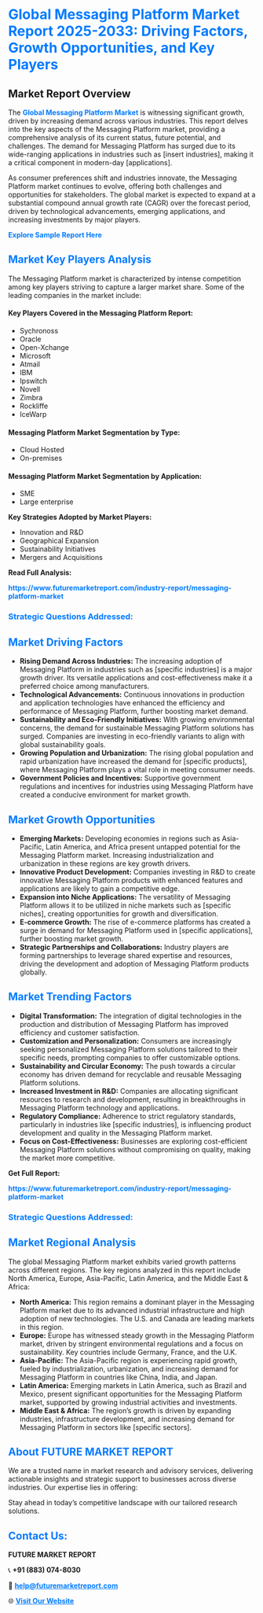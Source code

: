 <h1 style="color: #007BFF;">Global Messaging Platform Market Report 2025-2033: Driving Factors, Growth Opportunities, and Key Players</h1>

<section id="overview">
<h2>Market Report Overview</h2>
<p>The <a href="https://www.futuremarketreport.com/industry-report/messaging-platform-market" style="color: #007BFF; text-decoration: none;"><strong>Global Messaging Platform Market</strong></a> is witnessing significant growth, driven by increasing demand across various industries. This report delves into the key aspects of the Messaging Platform market, providing a comprehensive analysis of its current status, future potential, and challenges. The demand for Messaging Platform has surged due to its wide-ranging applications in industries such as [insert industries], making it a critical component in modern-day [applications].</p>
<p>As consumer preferences shift and industries innovate, the Messaging Platform market continues to evolve, offering both challenges and opportunities for stakeholders. The global market is expected to expand at a substantial compound annual growth rate (CAGR) over the forecast period, driven by technological advancements, emerging applications, and increasing investments by major players.</p>
</section>

<section id="overview">
<p><a href="https://www.futuremarketreport.com/request-sample/reportId=26776" style="color: #007BFF; text-decoration: none;"><strong>Explore Sample Report Here</strong></a></p>
</section>

<section id="key-players">
<h2 style="color: #007BFF;">Market Key Players Analysis</h2>
<p>The Messaging Platform market is characterized by intense competition among key players striving to capture a larger market share. Some of the leading companies in the market include:</p>
<h4>Key Players Covered in the Messaging Platform Report:</h4>
<ul><li>Sychronoss</li><li>Oracle</li><li>Open-Xchange</li><li>Microsoft</li><li>Atmail</li><li>IBM</li><li>Ipswitch</li><li>Novell</li><li>Zimbra</li><li>Rockliffe</li><li>IceWarp</li></ul>
<h4>Messaging Platform Market Segmentation by Type:</h4>
<ul><li>Cloud Hosted</li><li>On-premises</li></ul>

<h4>Messaging Platform Market Segmentation by Application:</h4>
<ul><li>SME</li><li>Large enterprise</li></ul>
<p><strong>Key Strategies Adopted by Market Players:</strong></p>
<ul>
<li>Innovation and R&D</li>
<li>Geographical Expansion</li>
<li>Sustainability Initiatives</li>
<li>Mergers and Acquisitions</li>
</ul>
</section>

<section>
<p><strong>Read Full Analysis: </strong></p><a href="https://www.futuremarketreport.com/industry-report/messaging-platform-market" style="color: #007BFF; text-decoration: none;"><strong>https://www.futuremarketreport.com/industry-report/messaging-platform-market</strong></a>
<h3 style="color: #007BFF;">Strategic Questions Addressed:</h3>
</section>

<section id="driving-factors">
<h2 style="color: #007BFF;">Market Driving Factors</h2>
<ul>
<li><strong>Rising Demand Across Industries:</strong> The increasing adoption of Messaging Platform in industries such as [specific industries] is a major growth driver. Its versatile applications and cost-effectiveness make it a preferred choice among manufacturers.</li>
<li><strong>Technological Advancements:</strong> Continuous innovations in production and application technologies have enhanced the efficiency and performance of Messaging Platform, further boosting market demand.</li>
<li><strong>Sustainability and Eco-Friendly Initiatives:</strong> With growing environmental concerns, the demand for sustainable Messaging Platform solutions has surged. Companies are investing in eco-friendly variants to align with global sustainability goals.</li>
<li><strong>Growing Population and Urbanization:</strong> The rising global population and rapid urbanization have increased the demand for [specific products], where Messaging Platform plays a vital role in meeting consumer needs.</li>
<li><strong>Government Policies and Incentives:</strong> Supportive government regulations and incentives for industries using Messaging Platform have created a conducive environment for market growth.</li>
</ul>
</section>

<section id="growth-opportunities">
<h2 style="color: #007BFF;">Market Growth Opportunities</h2>
<ul>
<li><strong>Emerging Markets:</strong> Developing economies in regions such as Asia-Pacific, Latin America, and Africa present untapped potential for the Messaging Platform market. Increasing industrialization and urbanization in these regions are key growth drivers.</li>
<li><strong>Innovative Product Development:</strong> Companies investing in R&D to create innovative Messaging Platform products with enhanced features and applications are likely to gain a competitive edge.</li>
<li><strong>Expansion into Niche Applications:</strong> The versatility of Messaging Platform allows it to be utilized in niche markets such as [specific niches], creating opportunities for growth and diversification.</li>
<li><strong>E-commerce Growth:</strong> The rise of e-commerce platforms has created a surge in demand for Messaging Platform used in [specific applications], further boosting market growth.</li>
<li><strong>Strategic Partnerships and Collaborations:</strong> Industry players are forming partnerships to leverage shared expertise and resources, driving the development and adoption of Messaging Platform products globally.</li>
</ul>
</section>

<section id="trending-factors">
<h2 style="color: #007BFF;">Market Trending Factors</h2>
<ul>
<li><strong>Digital Transformation:</strong> The integration of digital technologies in the production and distribution of Messaging Platform has improved efficiency and customer satisfaction.</li>
<li><strong>Customization and Personalization:</strong> Consumers are increasingly seeking personalized Messaging Platform solutions tailored to their specific needs, prompting companies to offer customizable options.</li>
<li><strong>Sustainability and Circular Economy:</strong> The push towards a circular economy has driven demand for recyclable and reusable Messaging Platform solutions.</li>
<li><strong>Increased Investment in R&D:</strong> Companies are allocating significant resources to research and development, resulting in breakthroughs in Messaging Platform technology and applications.</li>
<li><strong>Regulatory Compliance:</strong> Adherence to strict regulatory standards, particularly in industries like [specific industries], is influencing product development and quality in the Messaging Platform market.</li>
<li><strong>Focus on Cost-Effectiveness:</strong> Businesses are exploring cost-efficient Messaging Platform solutions without compromising on quality, making the market more competitive.</li>
</ul>
</section>

<section>
<p><strong>Get Full Report: </strong></p><a href="https://www.futuremarketreport.com/industry-report/messaging-platform-market" style="color: #007BFF; text-decoration: none;"><strong>https://www.futuremarketreport.com/industry-report/messaging-platform-market</strong></a>
<h3 style="color: #007BFF;">Strategic Questions Addressed:</h3>
</section>


<section id="regional-analysis">
<h2 style="color: #007BFF;">Market Regional Analysis</h2>
<p>The global Messaging Platform market exhibits varied growth patterns across different regions. The key regions analyzed in this report include North America, Europe, Asia-Pacific, Latin America, and the Middle East & Africa:</p>
<ul>
<li><strong>North America:</strong> This region remains a dominant player in the Messaging Platform market due to its advanced industrial infrastructure and high adoption of new technologies. The U.S. and Canada are leading markets in this region.</li>
<li><strong>Europe:</strong> Europe has witnessed steady growth in the Messaging Platform market, driven by stringent environmental regulations and a focus on sustainability. Key countries include Germany, France, and the U.K.</li>
<li><strong>Asia-Pacific:</strong> The Asia-Pacific region is experiencing rapid growth, fueled by industrialization, urbanization, and increasing demand for Messaging Platform in countries like China, India, and Japan.</li>
<li><strong>Latin America:</strong> Emerging markets in Latin America, such as Brazil and Mexico, present significant opportunities for the Messaging Platform market, supported by growing industrial activities and investments.</li>
<li><strong>Middle East & Africa:</strong> The region’s growth is driven by expanding industries, infrastructure development, and increasing demand for Messaging Platform in sectors like [specific sectors].</li>
</ul>
</section>

<footer>
<h2 style="color: #007BFF;">About FUTURE MARKET REPORT</h2>
<p>We are a trusted name in market research and advisory services, delivering actionable insights and strategic support to businesses across diverse industries. Our expertise lies in offering:</p>

<p>Stay ahead in today’s competitive landscape with our tailored research solutions.</p>

<h2 style="color: #007BFF;">Contact Us:</h2>
<p><strong>FUTURE MARKET REPORT</strong></p>
<p>📞 <strong>+91 (883) 074-8030</strong></p>
<p>📧 <strong><a href="mailto:help@futuremarketreport.com" style="color: #007BFF;">help@futuremarketreport.com</a></strong></p>
<p>🌐 <strong><a href="https://www.futuremarketreport.com/" style="color: #007BFF;">Visit Our Website</a></strong></p>
</footer>